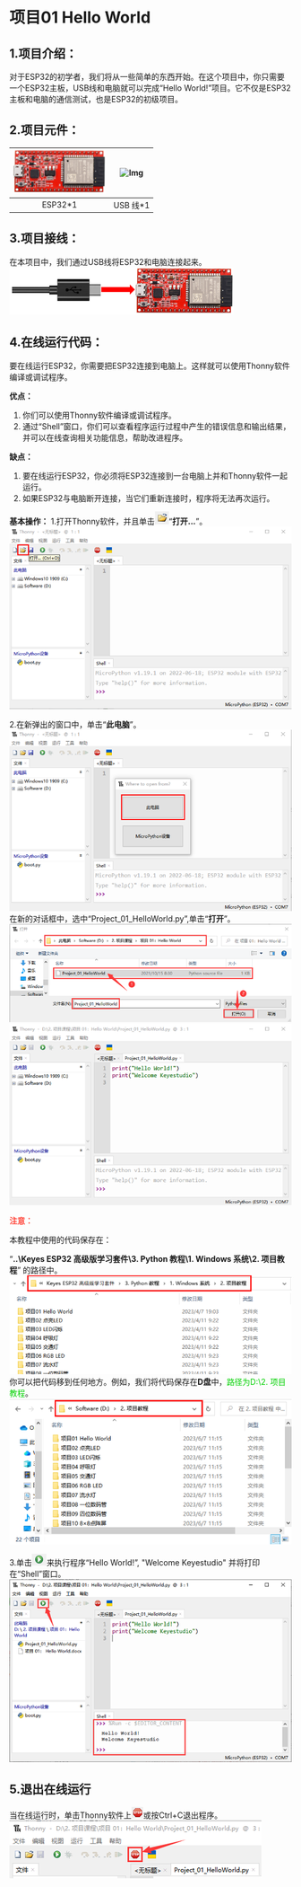  # 项目01 Hello World

## 1.项目介绍：
对于ESP32的初学者，我们将从一些简单的东西开始。在这个项目中，你只需要一个ESP32主板，USB线和电脑就可以完成“Hello World!”项目。它不仅是ESP32主板和电脑的通信测试，也是ESP32的初级项目。

## 2.项目元件：
|![Img](../../../media/ESP32主板img-20230411094344.png)|![Img](../../../media/USB线img-20230407194453.png)|
| :--: | :--: |
| ESP32*1 | USB 线*1 |

## 3.项目接线：
在本项目中，我们通过USB线将ESP32和电脑连接起来。
![Img](../../../media/项目接线img-20230407194827.png)

## 4.在线运行代码：
要在线运行ESP32，你需要把ESP32连接到电脑上。这样就可以使用Thonny软件编译或调试程序。

**优点：** 
1. 你们可以使用Thonny软件编译或调试程序。
2. 通过“Shell”窗口，你们可以查看程序运行过程中产生的错误信息和输出结果，并可以在线查询相关功能信息，帮助改进程序。

**缺点：**
1. 要在线运行ESP32，你必须将ESP32连接到一台电脑上并和Thonny软件一起运行。
2. 如果ESP32与电脑断开连接，当它们重新连接时，程序将无法再次运行。

**基本操作：**
1.打开Thonny软件，并且单击![Img](../../../media/打开img-20230407195021.png)“**打开...**”。
![Img](../../../media/基本操作1img-20230407195223.png)

2.在新弹出的窗口中，单击“**此电脑**”。
![Img](../../../media/基本操作2img-20230407195312.png)
在新的对话框中，选中“Project_01_HelloWorld.py”,单击“**打开**”。
![Img](../../../media/基本操作3img-20230407195618.png)
![Img](../../../media/基本操作4img-20230407195828.png)

<span style="color: rgb(255, 76, 65);">**注意：**</span>

本教程中使用的代码保存在：  

“**..\Keyes ESP32 高级版学习套件\3. Python 教程\1. Windows 系统\2. 项目教程**” 的路径中。
![Img](../../../media/本教程中使用的代码保存在img-20230526190901.png)
你可以把代码移到任何地方。例如，我们将代码保存在**D盘**中，<span style="color: rgb(0, 209, 0);">路径为D:\2. 项目教程</span>。
![Img](../../../media/代码保存在D盘img-20230407191836.png)

3.单击![Img](../../../media/运行img-20230407195758.png)来执行程序“Hello World!”, "Welcome Keyestudio" 并将打印在“Shell”窗口。
![Img](../../../media/基本操作5img-20230407195908.png)

## 5.退出在线运行
当在线运行时，单击Thonny软件上![Img](../../../media/停止或重启后端进程img-20230407195948.png)或按Ctrl+C退出程序。
![Img](../../../media/退出在线运行img-20230407200015.png)






















































